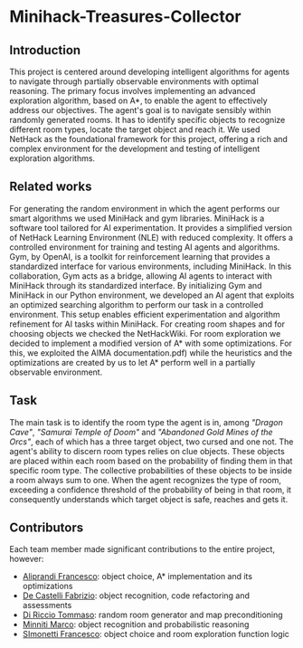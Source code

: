 # Minihack-Treasures-Collector

## Introduction

This project is centered around developing intelligent algorithms for agents to navigate through partially observable environments with optimal reasoning. The primary focus involves implementing an advanced exploration algorithm, based on A*, to enable the agent to effectively address our objectives. The agent's goal is to navigate sensibly within randomly generated rooms. It has to identify specific objects to recognize different room types, locate the target object and reach it. We used NetHack as the foundational framework for this project, offering a rich and complex environment for the development and testing of intelligent exploration algorithms.

## Related works

For generating the random environment in which the agent performs our smart algorithms we used MiniHack and gym libraries.
MiniHack is a software tool tailored for AI experimentation. It provides a simplified version of NetHack Learning Environment (NLE) with reduced complexity. It offers a controlled environment for training and testing AI agents and algorithms.
Gym, by OpenAI, is a toolkit for reinforcement learning that provides a standardized interface for various environments, including MiniHack. In this collaboration, Gym acts as a bridge, allowing AI agents to interact with MiniHack through its standardized interface. By initializing Gym and MiniHack in our Python environment, we developed an AI agent that exploits an optimized searching algorithm to perform our task in a controlled environment. This setup enables efficient experimentation and algorithm refinement for AI tasks within MiniHack.
For creating room shapes and for choosing objects we checked the NetHackWiki. For room exploration we decided to implement a modified version of A* with some optimizations. For this, we exploited the AIMA documentation.pdf) while the heuristics and the optimizations are created by us to let A* perform well in a partially observable environment.

## Task

The main task is to identify the room type the agent is in, among _"Dragon Cave"_, _"Samurai Temple of Doom"_ and _"Abandoned Gold Mines of the Orcs"_, each of which has a three target object, two cursed and one not. The agent's ability to discern room types relies on clue objects. These objects are placed within each room based on the probability of finding them in that specific room type. The collective probabilities of these objects to be inside a room always sum to one. When the agent recognizes the type of room, exceeding a confidence threshold of the probability of being in that room, it consequently understands which target object is safe, reaches and gets it.

## Contributors

Each team member made significant contributions to the entire project, however:

- [Aliprandi Francesco](https://github.com/francealip): object choice, A* implementation and its optimizations
- [De Castelli Fabrizio](https://github.com/FabriDeCastelli): object recognition, code refactoring and assessments
- [Di Riccio Tommaso](https://github.com/tommasoDR): random room generator and map preconditioning
- [Minniti Marco](https://github.com/Marco-Minniti): object recognition and probabilistic reasoning
- [SImonetti Francesco](https://github.com/francescoS01): object choice and room exploration function logic
